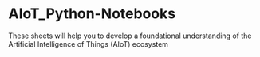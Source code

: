 # AIoT_Python-Notebooks
These sheets will help you to develop a foundational understanding of the Artificial Intelligence of Things (AIoT) ecosystem

